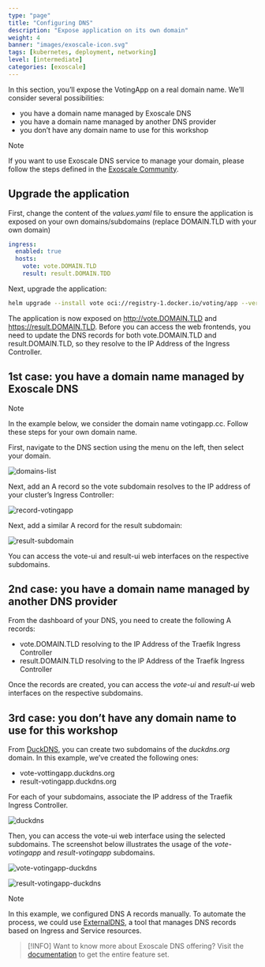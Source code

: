 ```yaml
---
type: "page"
title: "Configuring DNS"
description: "Expose application on its own domain"
weight: 4
banner: "images/exoscale-icon.svg"
tags: [kubernetes, deployment, networking]
level: [intermediate]
categories: [exoscale]
---
```


In this section, you’ll expose the VotingApp on a real domain name. We’ll consider several possibilities:

- you have a domain name managed by Exoscale DNS
- you have a domain name managed by another DNS provider
- you don’t have any domain name to use for this workshop

> [!NOTE]
> If you want to use Exoscale DNS service to manage your domain, please follow the steps defined in the [Exoscale Community](https://community.exoscale.com/product/dns/quick-start/).

## Upgrade the application

First, change the content of the *values.yaml* file to ensure the application is exposed on your own domains/subdomains (replace DOMAIN.TLD with your own domain)

```yaml {filename="values.yaml"}
ingress:
  enabled: true
  hosts:
    vote: vote.DOMAIN.TLD
    result: result.DOMAIN.TDD
```

Next, upgrade the application:

```bash
helm upgrade --install vote oci://registry-1.docker.io/voting/app --version v1.0.36 --namespace vote --create-namespace -f values.yaml
```

The application is now exposed on http://vote.DOMAIN.TLD and https://result.DOMAIN.TLD. Before you can access the web frontends, you need to update the DNS records for both vote.DOMAIN.TLD and result.DOMAIN.TLD, so they resolve to the IP Address of the Ingress Controller.

## 1st case: you have a domain name managed by Exoscale DNS

> [!NOTE]
> In the example below, we consider the domain name votingapp.cc. Follow these steps for your own domain name.

First, navigate to the DNS section using the menu on the left, then select your domain.

![domains-list](domains-list.png)

Next, add an A record so the vote subdomain resolves to the IP address of your cluster’s Ingress Controller:

![record-votingapp](record-votingapp.png)

Next, add a similar A record for the result subdomain:

![result-subdomain](result-subdomain.png)

You can access the vote-ui and result-ui web interfaces on the respective subdomains.

## 2nd case: you have a domain name managed by another DNS provider

From the dashboard of your DNS, you need to create the following A records:

- vote.DOMAIN.TLD resolving to the IP Address of the Traefik Ingress Controller
- result.DOMAIN.TLD resolving to the IP Address of the Traefik Ingress Controller

Once the records are created, you can access the *vote-ui* and *result-ui* web interfaces on the respective subdomains.

## 3rd case: you don’t have any domain name to use for this workshop

From [DuckDNS](https://duckdns.org), you can create two subdomains of the *duckdns.org* domain. In this example, we’ve created the following ones:

- vote-vottingapp.duckdns.org
- result-votingapp.duckdns.org

For each of your subdomains, associate the IP address of the Traefik Ingress Controller.

![duckdns](duckdns.png)

Then, you can access the vote-ui web interface using the selected subdomains. The screenshot below illustrates the usage of the *vote-votingapp* and *result-votingapp* subdomains.

![vote-votingapp-duckdns](vote-votingapp-duckdns.png)

![result-votingapp-duckdns](result-votingapp-duckdns.png)

> [!NOTE]
> In this example, we configured DNS A records manually. To automate the process, we could use [ExternalDNS](https://kubernetes-sigs.github.io/external-dns/latest/), a tool that manages DNS records based on Ingress and Service resources.

> [!INFO]
> Want to know more about Exoscale DNS offering? Visit the [documentation](https://community.exoscale.com/product/networking/dns/) to get the entire feature set.